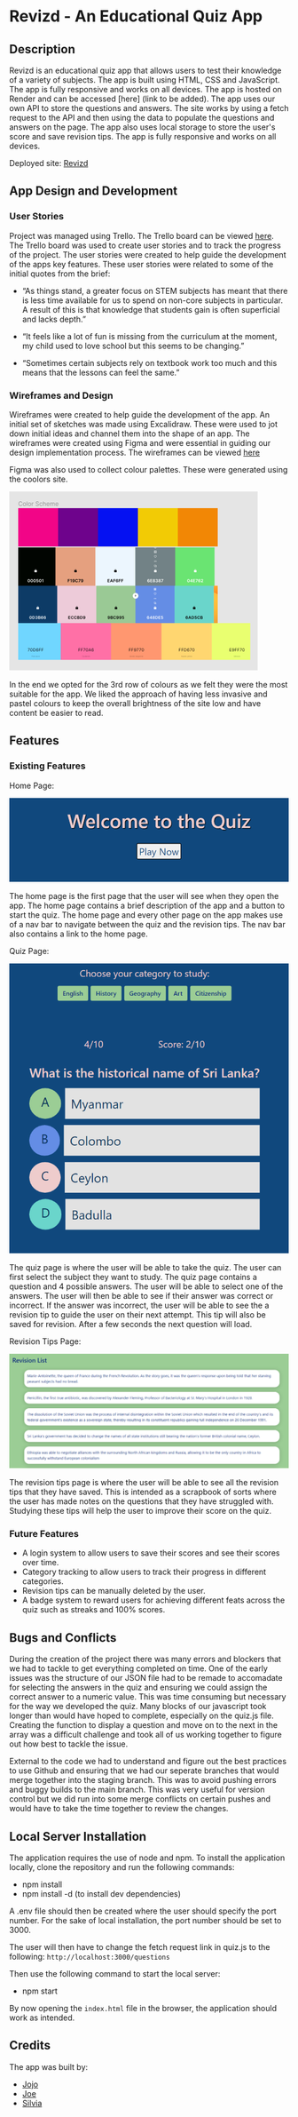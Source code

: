 # Revizd - An Educational Quiz App

## Description

Revizd is an educational quiz app that allows users to test their knowledge of a variety of subjects. The app is built using HTML, CSS and JavaScript. The app is fully responsive and works on all devices. The app is hosted on Render and can be accessed [here] (link to be added). The app uses our own API to store the questions and answers. The site works by using a fetch request to the API and then using the data to populate the questions and answers on the page. The app also uses local storage to store the user's score and save revision tips. The app is fully responsive and works on all devices.

Deployed site: [Revizd](https://woejaddicor.github.io/quiz-app/)

## App Design and Development

### User Stories

Project was managed using Trello. The Trello board can be viewed [here](https://trello.com/b/bsFoYEtb/non-stem-app). The Trello board was used to create user stories and to track the progress of the project. The user stories were created to help guide the development of the apps key features. These user stories were related to some of the initial quotes from the brief:

* “As things stand, a greater focus on STEM subjects has meant that there is less time available for us to spend on non-core subjects in particular. A result of this is that knowledge that students gain is often superficial and lacks depth.”

* “It feels like a lot of fun is missing from the curriculum at the moment, my child used to love school but this seems to be changing.”

* “Sometimes certain subjects rely on textbook work too much and this means that the lessons can feel the same.”

### Wireframes and Design

Wireframes were created to help guide the development of the app. An initial set of sketches was made using Excalidraw. These were used to jot down initial ideas and channel them into the shape of an app. The wireframes were created using Figma and were essential in guiding our design implementation process. The wireframes can be viewed [here](https://www.figma.com/file/kw6zkVsRjmj5vAka3XMxYo/Booleans-Hooligans-team-library?node-id=511%3A3&t=vxJ7SnzoDvecstSa-1)

Figma was also used to collect colour palettes. These were generated using the coolors site. 

![colour palette](/assets/screenshots/colours.PNG)

In the end we opted for the 3rd row of colours as we felt they were the most suitable for the app. We liked the approach of having less invasive and pastel colours to keep the overall brightness of the site low and have content be easier to read.

## Features

### Existing Features

Home Page:

![home page](/assets/screenshots/home.png)

The home page is the first page that the user will see when they open the app. The home page contains a brief description of the app and a button to start the quiz. The home page and every other page on the app makes use of a nav bar to navigate between the quiz and the revision tips. The nav bar also contains a link to the home page.

Quiz Page:

![quiz page](/assets/screenshots/quiz.PNG)

The quiz page is where the user will be able to take the quiz. The user can first select the subject they want to study. The quiz page contains a question and 4 possible answers. The user will be able to select one of the answers. The user will then be able to see if their answer was correct or incorrect. If the answer was incorrect, the user will be able to see the a revision tip to guide the user on their next attempt. This tip will also be saved for revision. After a few seconds the next question will load. 

Revision Tips Page:

![revision tips page](/assets/screenshots/revision.PNG)

The revision tips page is where the user will be able to see all the revision tips that they have saved. This is intended as a scrapbook of sorts where the user has made notes on the questions that they have struggled with. Studying these tips will help the user to improve their score on the quiz.

### Future Features

* A login system to allow users to save their scores and see their scores over time.
* Category tracking to allow users to track their progress in different categories.
* Revision tips can be manually deleted by the user.
* A badge system to reward users for achieving different feats across the quiz such as streaks and 100% scores.

## Bugs and Conflicts

During the creation of the project there was many errors and blockers that we had to tackle to get everything completed on time. One of the early issues was the structure of our JSON file had to be remade to accomadate for selecting the answers in the quiz and ensuring we could assign the correct answer to a numeric value. This was time consuming but necessary for the way we developed the quiz. Many blocks of our javascript took longer than would have hoped to complete, especially on the quiz.js file. Creating the function to display a question and move on to the next in the array was a difficult challenge and took all of us working together to figure out how best to tackle the issue.

External to the code we had to understand and figure out the best practices to use Github and ensuring that we had our seperate branches that would merge together into the staging branch. This was to avoid pushing errors and buggy builds to the main branch. This was very useful for version control but we did run into some merge conflicts on certain pushes and would have to take the time together to review the changes.

## Local Server Installation

The application requires the use of node and npm. To install the application locally, clone the repository and run the following commands:

* npm install
* npm install -d (to install dev dependencies)

A .env file should then be created where the user should specify the port number. For the sake of local installation, the port number should be set to 3000.

The user will then have to change the fetch request link in quiz.js to the following: `http://localhost:3000/questions`

Then use the following command to start the local server:

* npm start

By now opening the `index.html` file in the browser, the application should work as intended.


## Credits

The app was built by:

* [Jojo](https://github.com/BritishBambi)
* [Joe](https://github.com/woejaddicor)
* [Silvia](https://github.com/Sil-Tatiana)
